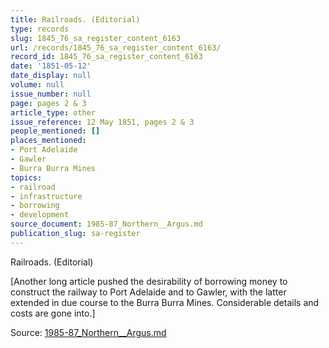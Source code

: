 ```yaml
---
title: Railroads. (Editorial)
type: records
slug: 1845_76_sa_register_content_6163
url: /records/1845_76_sa_register_content_6163/
record_id: 1845_76_sa_register_content_6163
date: '1851-05-12'
date_display: null
volume: null
issue_number: null
page: pages 2 & 3
article_type: other
issue_reference: 12 May 1851, pages 2 & 3
people_mentioned: []
places_mentioned:
- Port Adelaide
- Gawler
- Burra Burra Mines
topics:
- railroad
- infrastructure
- borrowing
- development
source_document: 1985-87_Northern__Argus.md
publication_slug: sa-register
---
```


Railroads. (Editorial)

[Another long article pushed the desirability of borrowing money to construct the railway to Port Adelaide and to Gawler, with the latter extended in due course to the Burra Burra Mines.  Considerable details and costs are gone into.]

Source: [1985-87_Northern__Argus.md](/downloads/markdown/1985-87_Northern__Argus.md)
